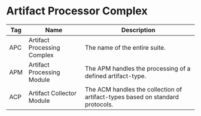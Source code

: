 # Artifact Processor Complex




| Tag | Name                        | Description                                                                   |
|-----|-----------------------------|-------------------------------------------------------------------------------|
| APC | Artifact Processing Complex | The name of the entire suite.                                                 |
| APM | Artifact Processing Module  | The APM handles the processing of a defined artifact-type.                    |
| ACP | Artifact Collector Module   | The ACM handles the collection of artifact-types based on standard protocols. |
